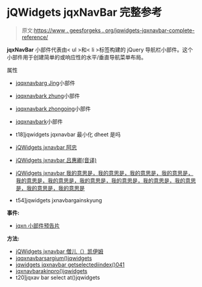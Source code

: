 # jQWidgets jqxNavBar 完整参考

> 原文:[https://www . geesforgeks . org/jqwidgets-jqxnavbar-complete-reference/](https://www.geeksforgeeks.org/jqwidgets-jqxnavbar-complete-reference/)

**jqxNavBar** 小部件代表由< ul >和< li >标签构建的 jQuery 导航栏小部件。这个小部件用于创建简单的或响应性的水平/垂直导航菜单布局。

属性

*   [jqqxnavbarg Jing](https://www.geeksforgeeks.org/jqwidgets-jqxnavbar-columns-property/)小部件
*   [jqqxnavbark zhung](https://www.geeksforgeeks.org/jqwidgets-jqxnavbar-disabled-property/)小部件
*   [jqqxnavbark zhongoing](https://www.geeksforgeeks.org/jqwidgets-jqxnavbar-height-property/)小部件
*   [jqqxnavbark](https://www.geeksforgeeks.org/jqwidgets-jqxnavbar-minimized-property/)小部件
*   t18]jqwidgets jqxnavbar 最小化 dheet 是吗

*   [jQWidgets jxnavbar 阿忠](https://www.geeksforgeeks.org/jqwidgets-jqxnavbar-selection-property/)
*   [jQWidgets jxnavbar 吕惠卿(音译)](https://www.geeksforgeeks.org/jqwidgets-jqxnavbar-selecteditem-property/)
*   [jQWidgets jxnavbar 我的意思是，我的意思是，我的意思是，我的意思是，我的意思是，我的意思是，我的意思是，我的意思是，我的意思是，我的意思是，我的意思是，我的意思是](https://www.geeksforgeeks.org/jqwidgets-jqxnavbar-theme-property/)
*   t54]jqwidgets jxnavbargainskyung

**事件:**

*   [jqxn 小部件预告片](https://www.geeksforgeeks.org/jqwidgets-jqxnavbar-change-event/)

**方法:**

*   [jQWidgets jxnavbar 僧儿（）凯伊姆](https://www.geeksforgeeks.org/jqwidgets-jqxnavbar-close-method/?ref=rp)
*   [jqqxnavbarsargium()jqwidgets](https://www.geeksforgeeks.org/jqwidgets-jqxnavbar-destroy-method/)
*   [jqwidgets jqxnavbar getselectediindex()041](https://www.geeksforgeeks.org/jqwidgets-jqxnavbar-getselectedindex-method/)
*   [jqxnavbarakinpro()jqwidgets](https://www.geeksforgeeks.org/jqwidgets-jqxnavbar-open-method/)
*   t20]jqxav bar select at()jqwidgets
